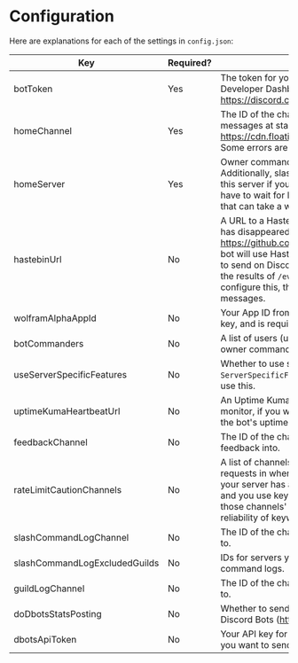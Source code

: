 ﻿# Configuration

Here are explanations for each of the settings in `config.json`:

| Key                           | Required? | What it is                                                                                                                                                                                                                                                                                                                                                                            |
|-------------------------------|-----------|---------------------------------------------------------------------------------------------------------------------------------------------------------------------------------------------------------------------------------------------------------------------------------------------------------------------------------------------------------------------------------------|
| botToken                      | Yes       | The token for your bot. Get this from the Discord Developer Dashboard: https://discord.com/developers                                                                                                                                                                                                                                                                                 |
| homeChannel                   | Yes       | The ID of the channel where your bot will send messages at startup, like this one: https://cdn.floatingmilkshake.com/vbr3uQ2uh3.png. Some errors are also sent here.                                                                                                                                                                                                                  |
| homeServer                    | Yes       | Owner commands are only available in this server. Additionally, slash commands are registered only for this server if you're developing the bot, so you don't have to wait for Discord to cache them (sometimes that can take a while).                                                                                                                                               |
| hastebinUrl                   | No        | A URL to a Hastebin instance (the original repository has disappeared, but you can find my fork here: https://github.com/Floatingmilkshake/starbin). The bot will use Hastebin for responses that are too long to send on Discord in a single message (most likely the results of `/eval` and `/runcommand`). If you do not configure this, the bot will fail to send these messages. |
| wolframAlphaAppId             | No        | Your App ID from WolframAlpha. This is like an API key, and is required for the `/wolframalpha` command.                                                                                                                                                                                                                                                                              |
| botCommanders                 | No        | A list of users (use user IDs) authorized to run owner commands.                                                                                                                                                                                                                                                                                                                      |
| useServerSpecificFeatures     | No        | Whether to use server-specific features, found in `ServerSpecificFeatures.cs`. Most likely you will not use this.                                                                                                                                                                                                                                                                     |
| uptimeKumaHeartbeatUrl        | No        | An Uptime Kuma heartbeat URL for a "push" type monitor, if you want to use Uptime Kuma to monitor the bot's uptime.                                                                                                                                                                                                                                                                   |
| feedbackChannel               | No        | The ID of the channel that `/feedback` sends feedback into.                                                                                                                                                                                                                                                                                                                           |
| rateLimitCautionChannels      | No        | A list of channels that the bot will try to reduce API requests in when processing keyword tracking. If your server has any particularly spammy channels and you use keyword tracking, you may want to put those channels' IDs here. This might reduce the reliability of keyword tracking in these channels.                                                                         |
| slashCommandLogChannel        | No        | The ID of the channel to log slash command usage to.                                                                                                                                                                                                                                                                                                                                  |
| slashCommandLogExcludedGuilds | No        | IDs for servers you wish to exclude from slash command logs.                                                                                                                                                                                                                                                                                                                          |
| guildLogChannel               | No        | The ID of the channel to log guild joins and leaves to.                                                                                                                                                                                                                                                                                                                               |
| doDbotsStatsPosting           | No        | Whether to send statistics about the bots to the Discord Bots (https://discord.bots.gg) bot list.                                                                                                                                                                                                                                                                                     |
| dbotsApiToken                 | No        | Your API key for the Discord Bots bot list. Required if you want to send statistics.                                                                                                                                                                                                                                                                                                  |
